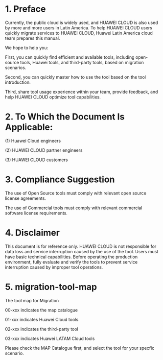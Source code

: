 # 1. Preface

Currently, the public cloud is widely used, and HUAWEI CLOUD is also used by more and more users in Latin America. To help HUAWEI CLOUD users quickly migrate services to HUAWEI CLOUD, Huawei Latin America cloud team prepares this manual. 


We hope to help you:

First, you can quickly find efficient and available tools, including open-source tools, Huawei tools, and third-party tools, based on migration scenarios.

Second, you can quickly master how to use the tool based on the tool introduction.

Third, share tool usage experience within your team, provide feedback, and help HUAWEI CLOUD optimize tool capabilities.


# 2. To Which the Document Is Applicable:

(1) Huawei Cloud engineers

(2) HUAWEI CLOUD partner engineers

(3) HUAWEI CLOUD customers


# 3. Compliance Suggestion

The use of Open Source tools must comply with relevant open source license agreements.

The use of Commercial tools must comply with relevant  commercial software license requirements.


# 4. Disclaimer

This document is for reference only. HUAWEI CLOUD is not responsible for data loss and service interruption caused by the use of the tool. Users must have basic technical capabilities. Before operating the production environment, fully evaluate and verify the tools to prevent service interruption caused by improper tool operations.


# 5. migration-tool-map
The tool map for Migration

00-xxx indicates the map catalogue

01-xxx indicates Huawei Cloud tools

02-xxx indicates the third-party tool

03-xxx indicates Huawei LATAM Cloud tools

Please check the MAP Catalogue first, and select the tool for your specfic scenario.
